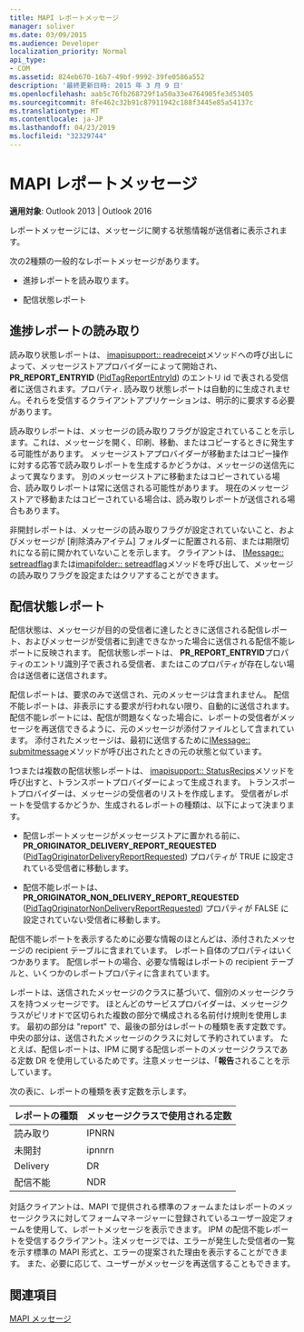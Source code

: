 ```yaml
---
title: MAPI レポートメッセージ
manager: soliver
ms.date: 03/09/2015
ms.audience: Developer
localization_priority: Normal
api_type:
- COM
ms.assetid: 824eb670-16b7-49bf-9992-39fe0586a552
description: '最終更新日時: 2015 年 3 月 9 日'
ms.openlocfilehash: aab5c76fb268729f1a50a33e4764905fe3d53405
ms.sourcegitcommit: 8fe462c32b91c87911942c188f3445e85a54137c
ms.translationtype: MT
ms.contentlocale: ja-JP
ms.lasthandoff: 04/23/2019
ms.locfileid: "32329744"
---
```

# <a name="mapi-report-messages"></a>MAPI レポートメッセージ

  
  
**適用対象**: Outlook 2013 | Outlook 2016 
  
レポートメッセージには、メッセージに関する状態情報が送信者に表示されます。
  
次の2種類の一般的なレポートメッセージがあります。
  
- 進捗レポートを読み取ります。
    
- 配信状態レポート
    
## <a name="read-status-reports"></a>進捗レポートの読み取り

読み取り状態レポートは、 [imapisupport:: readreceipt](imapisupport-readreceipt.md)メソッドへの呼び出しによって、メッセージストアプロバイダーによって開始され、 **PR_REPORT_ENTRYID** ([PidTagReportEntryId](pidtagreportentryid-canonical-property.md)) のエントリ id で表される受信者に送信されます。プロパティ. 読み取り状態レポートは自動的に生成されません。それらを受信するクライアントアプリケーションは、明示的に要求する必要があります。
  
読み取りレポートは、メッセージの読み取りフラグが設定されていることを示します。これは、メッセージを開く、印刷、移動、またはコピーするときに発生する可能性があります。 メッセージストアプロバイダーが移動またはコピー操作に対する応答で読み取りレポートを生成するかどうかは、メッセージの送信先によって異なります。 別のメッセージストアに移動またはコピーされている場合、読み取りレポートは常に送信される可能性があります。 現在のメッセージストアで移動またはコピーされている場合は、読み取りレポートが送信される場合もあります。 
  
非開封レポートは、メッセージの読み取りフラグが設定されていないこと、およびメッセージが [削除済みアイテム] フォルダーに配置される前、または期限切れになる前に開かれていないことを示します。 クライアントは、 [IMessage:: setreadflag](imessage-setreadflag.md)または[imapifolder:: setreadflag](imapifolder-setreadflags.md)メソッドを呼び出して、メッセージの読み取りフラグを設定またはクリアすることができます。 
  
## <a name="delivery-status-reports"></a>配信状態レポート

配信状態は、メッセージが目的の受信者に達したときに送信される配信レポート、およびメッセージが受信者に到達できなかった場合に送信される配信不能レポートに反映されます。 配信状態レポートは、 **PR_REPORT_ENTRYID**プロパティのエントリ識別子で表される受信者、またはこのプロパティが存在しない場合は送信者に送信されます。 
  
配信レポートは、要求のみで送信され、元のメッセージは含まれません。 配信不能レポートは、非表示にする要求が行われない限り、自動的に送信されます。 配信不能レポートには、配信が問題なくなった場合に、レポートの受信者がメッセージを再送信できるように、元のメッセージが添付ファイルとして含まれています。 添付されたメッセージは、最初に送信するために[IMessage:: submitmessage](imessage-submitmessage.md)メソッドが呼び出されたときの元の状態と似ています。 
  
1つまたは複数の配信状態レポートは、 [imapisupport:: StatusRecips](imapisupport-statusrecips.md)メソッドを呼び出すと、トランスポートプロバイダーによって生成されます。 トランスポートプロバイダーは、メッセージの受信者のリストを作成します。 受信者がレポートを受信するかどうか、生成されるレポートの種類は、以下によって決まります。 
  
- 配信レポートメッセージがメッセージストアに置かれる前に、 **PR_ORIGINATOR_DELIVERY_REPORT_REQUESTED** ([PidTagOriginatorDeliveryReportRequested](pidtagoriginatordeliveryreportrequested-canonical-property.md)) プロパティが TRUE に設定されている受信者に移動します。
    
- 配信不能レポートは、 **PR_ORIGINATOR_NON_DELIVERY_REPORT_REQUESTED** ([PidTagOriginatorNonDeliveryReportRequested](pidtagoriginatornondeliveryreportrequested-canonical-property.md)) プロパティが FALSE に設定されていない受信者に移動します。 
    
配信不能レポートを表示するために必要な情報のほとんどは、添付されたメッセージの recipient テーブルに含まれています。 レポート自体のプロパティはいくつかあります。 配信レポートの場合、必要な情報はレポートの recipient テーブルと、いくつかのレポートプロパティに含まれています。 
  
レポートは、送信されたメッセージのクラスに基づいて、個別のメッセージクラスを持つメッセージです。 ほとんどのサービスプロバイダーは、メッセージクラスがピリオドで区切られた複数の部分で構成される名前付け規則を使用します。 最初の部分は "report" で、最後の部分はレポートの種類を表す定数です。 中央の部分は、送信されたメッセージのクラスに対して予約されています。 たとえば、配信レポートは、IPM に関する配信レポートのメッセージクラスである定数 DR を使用しているためです。注意メッセージは、「**報告**されることを示しています。
  
次の表に、レポートの種類を表す定数を示します。
  
|**レポートの種類**|**メッセージクラスで使用される定数**|
|:-----|:-----|
|読み取り  <br/> |IPNRN  <br/> |
|未開封  <br/> |ipnnrn  <br/> |
|Delivery  <br/> |DR  <br/> |
|配信不能  <br/> |NDR  <br/> |
   
対話クライアントは、MAPI で提供される標準のフォームまたはレポートのメッセージクラスに対してフォームマネージャーに登録されているユーザー設定フォームを使用して、レポートメッセージを表示できます。 IPM の配信不能レポートを受信するクライアント。注メッセージでは、エラーが発生した受信者の一覧を示す標準の MAPI 形式と、エラーの提案された理由を表示することができます。 また、必要に応じて、ユーザーがメッセージを再送信することもできます。 
  
## <a name="see-also"></a>関連項目



[MAPI メッセージ](mapi-messages.md)

